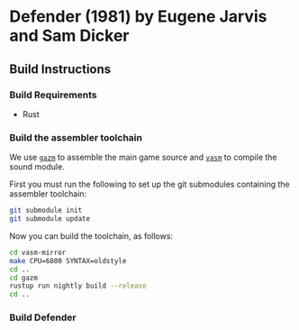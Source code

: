 # Defender (1981) by Eugene Jarvis and Sam Dicker

## Build Instructions

### Build Requirements
* Rust

### Build the assembler toolchain
We use [`gazm`](https://github.com/gazliddon/gazm) to assemble the main game source and [`vasm`](http://www.compilers.de/vasm.html) to compile the sound module. 

First you must run the following to set up the git submodules containing the assembler toolchain:

```sh
git submodule init
git submodule update
```

Now you can build the toolchain, as follows:

```sh
cd vasm-mirror
make CPU=6800 SYNTAX=oldstyle
cd ..
cd gazm
rustup run nightly build --release
cd ..
```
### Build Defender

